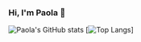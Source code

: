 ### Hi, I'm Paola 👋

![Paola's GitHub stats](https://github-readme-stats.vercel.app/api?username=paolabc&show_icons=true&theme=radical)
[![Top Langs](https://github-readme-stats.vercel.app/api/top-langs/?username=paolabc&layout=compact&langs_count=7&theme=dracula)]

